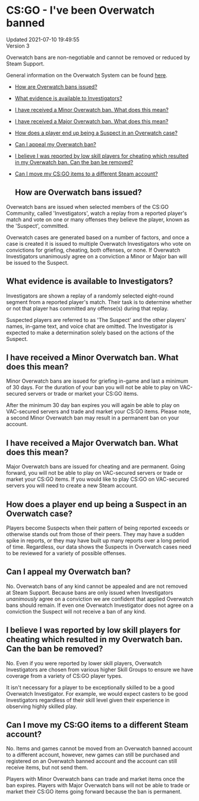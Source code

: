 # CS:GO - I've been Overwatch banned
Updated 2021-07-10 19:49:55  
Version 3  

Overwatch bans are non-negotiable and cannot be removed or reduced by Steam Support.  
  
General information on the Overwatch System can be found [here](https://help.steampowered.com/en/faqs/view/65DA-BD12-0DE9-9853).  
* [How are Overwatch bans issued?](#howban)
* [What evidence is available to Investigators?](#evidence)
* [I have received a Minor Overwatch ban. What does this mean?](#minor)
* [I have received a Major Overwatch ban. What does this mean?](#major)
* [How does a player end up being a Suspect in an Overwatch case?](#suspect)
* [Can I appeal my Overwatch ban?](#appeal)
* [I believe I was reported by low skill players for cheating which resulted in my Overwatch ban. Can the ban be removed?](#lowskill)
* [Can I move my CS:GO items to a different Steam account?](#items)
  
  ## How are Overwatch bans issued?
Overwatch bans are issued when selected members of the CS:GO Community, called 'Investigators', watch a replay from a reported player's match and vote on one or many offenses they believe the player, known as the 'Suspect', committed.  
  
Overwatch cases are generated based on a number of factors, and once a case is created it is issued to multiple Overwatch Investigators who vote on convictions for griefing, cheating, both offenses, or none. If Overwatch Investigators unanimously agree on a conviction a Minor or Major ban will be issued to the Suspect.    
  ## What evidence is available to Investigators?
Investigators are shown a replay of a randomly selected eight-round segment from a reported player's match. Their task is to determine whether or not that player has committed any offense(s) during that replay.  
  
Suspected players are referred to as 'The Suspect' and the other players' names, in-game text, and voice chat are omitted. The Investigator is expected to make a determination solely based on the actions of the Suspect.    
  ## I have received a Minor Overwatch ban. What does this mean?
Minor Overwatch bans are issued for griefing in-game and last a minimum of 30 days. For the duration of your ban you will not be able to play on VAC-secured servers or trade or market your CS:GO items.  
  
After the minimum 30 day ban expires you will again be able to play on VAC-secured servers and trade and market your CS:GO items. Please note, a second Minor Overwatch ban may result in a permanent ban on your account.    
  ## I have received a Major Overwatch ban. What does this mean?
Major Overwatch bans are issued for cheating and are permanent. Going forward, you will not be able to play on VAC-secured servers or trade or market your CS:GO items. If you would like to play CS:GO on VAC-secured servers you will need to create a new Steam account.    
  ## How does a player end up being a Suspect in an Overwatch case?
Players become Suspects when their pattern of being reported exceeds or otherwise stands out from those of their peers. They may have a sudden spike in reports, or they may have built up many reports over a long period of time. Regardless, our data shows the Suspects in Overwatch cases need to be reviewed for a variety of possible offenses.    
  ## Can I appeal my Overwatch ban?
No. Overwatch bans of any kind cannot be appealed and are not removed at Steam Support. Because bans are only issued when Investigators *unanimously* agree on a conviction we are confident that applied Overwatch bans should remain. If even one Overwatch Investigator does not agree on a conviction the Suspect will not receive a ban of any kind.    
  ## I believe I was reported by low skill players for cheating which resulted in my Overwatch ban. Can the ban be removed?
No. Even if you were reported by lower skill players, Overwatch Investigators are chosen from various higher Skill Groups to ensure we have coverage from a variety of CS:GO player types.  
  
It isn't necessary for a player to be exceptionally skilled to be a good Overwatch Investigator. For example, we would expect casters to be good Investigators regardless of their skill level given their experience in observing highly skilled play.    
  ## Can I move my CS:GO items to a different Steam account?
No. Items and games cannot be moved from an Overwatch banned account to a different account, however, new games can still be purchased and registered on an Overwatch banned account and the account can still receive items, but not send them.  
  
Players with Minor Overwatch bans can trade and market items once the ban expires. Players with Major Overwatch bans will not be able to trade or market their CS:GO items going forward because the ban is permanent.